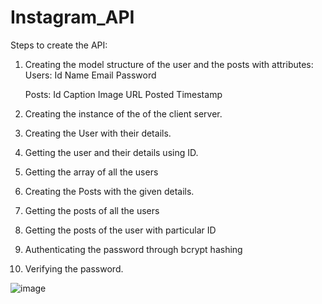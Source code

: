 # Instagram_API

Steps to create the API:

1. Creating the model structure of the user and the posts with attributes:
    Users:
    Id
    Name
    Email
    Password
    
    Posts:
    Id
    Caption
    Image URL
    Posted Timestamp
2. Creating the instance of the of the client server.
3. Creating the User with their details.
4. Getting the user and their details using ID.
5. Getting the array of all the users
6. Creating the Posts with the given details.
7. Getting the posts of all the users
8. Getting the posts of the user with particular ID
9. Authenticating the password through bcrypt hashing
10. Verifying the password.


![image](https://user-images.githubusercontent.com/82819049/136666729-911ad866-71c0-423b-8cbf-f1f424f06b2d.png)
